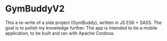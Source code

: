 # GymBuddyV2
<p>This a re-write of a side project (GymBuddy), written in JS ES6 + SASS. The goal is to polish my knowledge further. The app is intended to be a mobile application, to be built and ran with Apache Cordova.</p>
